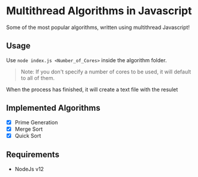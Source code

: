 # Multithread Algorithms in Javascript

Some of the most popular algorithms, written using multithread Javascript!

## Usage
Use `node index.js <Number_of_Cores>` inside the algorithm folder.
> Note: If you don't specify a number of cores to be used, it will default to all of them.

When the process has finished, it will create a text file with the resulet

## Implemented Algorithms
- [x] Prime Generation
- [x] Merge Sort
- [x] Quick Sort

## Requirements
- NodeJs v12
